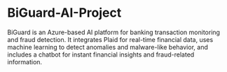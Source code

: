 # BiGuard-AI-Project
BiGuard is an Azure-based AI platform for banking transaction monitoring and fraud detection. It integrates Plaid for real-time financial data, uses machine learning to detect anomalies and malware-like behavior, and includes a chatbot for instant financial insights and fraud-related information.
